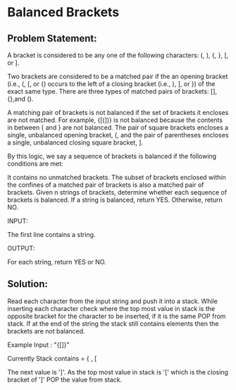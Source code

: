 ﻿# Balanced Brackets


## Problem Statement: 

A bracket is considered to be any one of the following characters: (, ), {, }, [, or ].

Two brackets are considered to be a matched pair if the an opening bracket (i.e., (, [, or {) occurs to the left of a closing bracket (i.e., ), ], or }) of the exact same type. There are three types of matched pairs of brackets: [], {},and ().

A matching pair of brackets is not balanced if the set of brackets it encloses are not matched. For example, {[(])} is not balanced because the contents in between { and } are not balanced. The pair of square brackets encloses a single, unbalanced opening bracket, (, and the pair of parentheses encloses a single, unbalanced closing square bracket, ].

By this logic, we say a sequence of brackets is balanced if the following conditions are met:

It contains no unmatched brackets.
The subset of brackets enclosed within the confines of a matched pair of brackets is also a matched pair of brackets.
Given n strings of brackets, determine whether each sequence of 
brackets is balanced. If a string is balanced, return YES. Otherwise, return NO.


INPUT:

The first line contains a string.

OUTPUT:

For each string, return YES or NO.



## Solution: 

Read each character from the input string and push it into a stack. While inserting each character check where the top most value in stack is the opposite bracket for the character to be inserted, if it is the same POP from stack. If at the end of the string the stack still contains elements then the brackets are not balanced.

Example
Input : "{[]}"

Currently Stack contains = { , [

The next value is ']'. As the top most value in stack is '[' which is the closing bracket of ']' POP the value from stack. 


     




